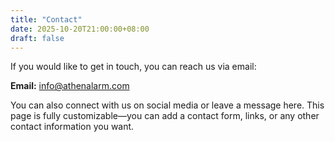```yaml
---
title: "Contact"
date: 2025-10-20T21:00:00+08:00
draft: false
---
```


If you would like to get in touch, you can reach us via email:

**Email:** info@athenalarm.com

You can also connect with us on social media or leave a message here. This page is fully customizable—you can add a contact form, links, or any other contact information you want.
